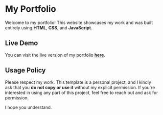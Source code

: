 # My Portfolio

Welcome to my portfolio! This website showcases my work and was built entirely using **HTML**, **CSS**, and **JavaScript**.

## Live Demo

You can visit the live version of my portfolio [**here**](https://samyogkoirala.com.np).

## Usage Policy

Please respect my work. This template is a personal project, and I kindly ask that you **do not copy or use it** without my explicit permission. If you're interested in using any part of this project, feel free to reach out and ask for permission.

I hope you understand.
